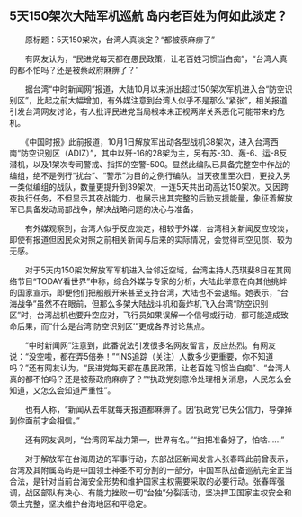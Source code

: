 ## 5天150架次大陆军机巡航 岛内老百姓为何如此淡定？
　　原标题：5天150架次，台湾人真淡定？“都被蔡麻痹了”

　　有网友认为，“民进党每天都在愚民政策，让老百姓习惯当白痴”，“台湾人真的都不怕吗？还是被蔡政府麻痹了？”

　　据台湾“中时新闻网”报道，大陆10月以来派出超过150架次军机进入台“防空识别区”，比起之前大幅增加，有外媒注意到台湾人似乎不是那么“紧张”，相关报道引发台湾网友讨论，有人批评民进党当局根本未正视两岸关系恶化可能带来的危机。

　　《中国时报》此前报道，10月1日解放军出动各型战机38架次，进入台湾西南“防空识别区（ADIZ）”，其中以歼-16的28架为主，另有苏-30、轰-6、运-8反潜机，以及1架次专司警戒、指挥的空警-500。显然此编队已具备完整空中作战的编组，绝不是例行“扰台”、“警示”为目的之例行编队。当天夜里至次日，更投入另一类似编组的战队，数量更提升到39架次，一连5天共出动高达150架次。又因跨夜执行任务，不但显示其夜战能力，也展示出其完整的后勤支援能量，象征着解放军已具备发动局部战争，解决战略问题的决心与准备。

　　有外媒观察到，台湾人似乎反应淡定，相较于外媒，台湾相关新闻反应较淡，即使有报道但因民众对照之前相关新闻与后来的实际情况，会觉得司空见惯、较为无感。

　　对于5天内150架次解放军军机进入台邻近空域，台湾主持人范琪斐8日在其网络节目“TODAY看世界”中称，综合外媒与专家的分析，大陆此举意在向其他挑衅的国家宣示，即便他们把船舰开来甚至支持台湾，大陆也不会退缩。她表示，“台海战争”虽然不在眼前，但那么多架大陆战斗机和轰炸机飞入台湾“防空识别区”时，台湾战机也要升空应对，飞行员如果误解一个信号或行动，都可能造成致命后果，而“什么是台湾‘防空识别区’”更成各界讨论焦点。

　　“中时新闻网”注意到，此番说法引发很多名网友留言，反应热烈。有网友说：“没空啦，都在弄5倍券！”“INS追踪（关注）人数多少更重要，你不知道吗？”还有网友认为，“民进党每天都在愚民政策，让老百姓习惯当白痴”、“台湾人真的都不怕吗？还是被蔡政府麻痹了？”“执政党刻意冷处理相关消息，人民怎么会知道，又怎么会知道严重性”。

　　也有人称，“新闻从去年就每天报道都麻痹了。因‘执政党’已失公信力，导弹掉到你面前才会相信。”

　　还有网友讽刺，“台湾网军战力第一，世界有名。”“扫把准备好了，怕啥……”

　　对于解放军在台海周边的军事行动，东部战区新闻发言人张春晖此前曾表示，台湾及其附属岛屿是中国领土神圣不可分割的一部分，中国军队战备巡航完全正当合法，是针对当前台海安全形势和维护国家主权需要采取的必要行动。张春晖强调，战区部队有决心、有能力挫败一切“台独”分裂活动，坚决捍卫国家主权安全和领土完整，坚决维护台海地区和平稳定。



